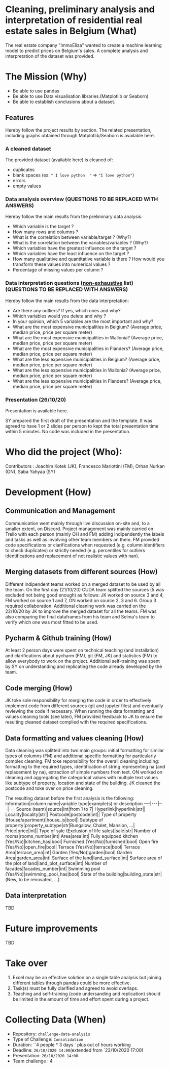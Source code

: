 # Cleaning, preliminary analysis and interpretation of residential real estate sales in Belgium (What)
The real estate company "ImmoEliza" wanted to create a machine learning model to predict prices on Belgium's sales.
A complete analysis and interpretation of the dataset was provided. 

# The Mission (Why)
- Be able to use pandas
- Be able to use Data visualisation libraries.(Matplotlib or Seaborn)
- Be able to establish conclusions about a dataset. 

## Features 
Hereby follow the project results by section. The related presentation, including graphs obtained through Matplotlib/Seaborn is available here.


### A cleaned dataset
The provided dataset (available here) is cleaned of:
- duplicates
- blank spaces (ex: ``" I love python  "`` =>  ``"I love python"``)
- errors
- empty values

### Data analysis overview (QUESTIONS TO BE REPLACED WITH ANSWERS)
Hereby follow the main results from the preliminary data analysis:
- Which variable is the target ?
- How many rows and columns ?
- What is the correlation between variable/target ? (Why?)
- What is the correlation between the variables/variables ? (Why?)
- Which variables have the greatest influence on the target ?
- Which variables have the least influence on the target ?
- How many qualitative and quantitative variable is there ? How would you transform these values into numerical values ? 
- Percentage of missing values per column ?

### Data interpretation questions (<ins>non-exhaustive</ins> list)(QUESTIONS TO BE REPLACED WITH ANSWERS)
Hereby follow the main results from the data interpretation:
- Are there any outliers? If yes, which ones and why?
- Which variables would you delete and why ?
- In your opinion, which 5 variables are the most important and why?
- What are the most expensive municipalities in Belgium? (Average price, median price, price per square meter)
- What are the most expensive municipalities in Wallonia? (Average price, median price, price per square meter)
- What are the most expensive municipalities in Flanders? (Average price, median price, price per square meter)
- What are the less expensive municipalities in Belgium? (Average price, median price, price per square meter)
- What are the less expensive municipalities in Wallonia? (Average price, median price, price per square meter)
- What are the less expensive municipalities in Flanders? (Average price, median price, price per square meter)

### Presentation (26/10/20) 
Presentation is available here.

SY prepared the first draft of the presentation and the template. It was agreed to have 1 or 2 slides per person to kept the total presentation time within 5 minutes. No code was included in the presentation.


# Who did the project (Who):
Contributors : Joachim Kotek (JK), Francesco Mariottini (FM), Orhan Nurkan (ON), Saba Yahyaa (SY)

# Development (How)

## Communication and Management
Communication went mainly through live discussion on-site and, to a smaller extent, on Discord. Project management was mainly carried on Trello with each person (mainly OH and FM) adding indipendently the labels and tasks as well as involving other team members on them. 
FM provided code specifications or clarifications when requested (e.g. column identifiers to check duplicates) or strictly needed (e.g. percentiles for outliers identifications and replacement of not realistic values with nan).

## Merging datasets from different sources (How)
Different indipendent teams worked on a merged dataset to be used by all the team.
On the first day (21/10/20) CUDA team splitted the sources (5 was excluded not being good enough) as follows: JK worked on source 3 and 4, FM worked on source 1 and 7, ON worked on source 2, 3 and 6. Group 3 required collaboration. Additional cleaning work was carried on the 22/10/20 by JK to improve the merged dataset for all the teams.
FM was also comparing the final dataframes from his team and Selma's team to verify which one was most fitted to be used.

## Pycharm & Github training (How)
At least 2 person days were spent on technical teaching (and installation) and clarifications about pycharm (FM), git (FM, JK) and statistics (FM) to allow everybody to work on the project. Additional self-training was spent by SY on understanding and replicating the code already developed by the team.

## Code merging (How)
JK toke sole responsibility for merging the code in order to effectively implement code from different sources (git and jupyter files) and eventually reviewing the code if necessary. When running the data formatting and values cleaning tools (see later), FM provided feedback to JK to ensure the resulting cleaned dataset complied with the required specifications.

## Data formatting and values cleaning (How)
Data cleaning was splitted into two main groups: initial formatting for similar types of columns (FM) and additional specific formatting for particularly complex cleaning.
FM toke reponsibility for the overall cleaning including: formatting to the required types, identification of string representing na (and replacement by na), extraction of simple numbers from text. ON worked on cleaning and aggregating the categorical values with multiple text values like subtype of property, location and state of the building. JK cleaned the postcode and toke over on price cleaning.

The resulting dataset before the first analysis is the following:
information|column name|variable type|example(s) or description
---|---|---|---
Source (team)|source|int|from 1 to 7|
Hyperlink|hyperlink|str||
Locality|locality|str||
Postcode|postcode|int||
Type of property (House/apartment)|house_is|bool||
Subtype of property|property_subtype|str|Bungalow, Chalet, Mansion, ...|
Price|price|int||
Type of sale (Exclusion of life sales)|sale|str|
Number of rooms|rooms_number|int|
Area|area|int|
Fully equipped kitchen (Yes/No)|kitchen_has|bool|
Furnished (Yes/No)|furnished|bool|
Open fire (Yes/No)|open_fire|bool|
Terrace (Yes/No)|terrace|bool|
Terrace Area|terrace_area|int|
Garden (Yes/No)|garden|bool|
Garden Area|garden_area|int|
Surface of the land|land_surface|int|
Surface area of the plot of land|land_plot_surface|int|
Number of facades|facades_number|int|
Swimming pool (Yes/No)|swimming_pool_has|bool|
State of the building|building_state|str|(New, to be renovated, ...)

## Data interpretation
TBD

# Future improvements 
TBD

# Take over
1. Excel may be an effective solution on a single table analysis but joining different tables through pandas could be more effective.
1. Task(s) must be fully clarified and agreed to avoid overlaps.
1. Teaching and self-training (code undersanding and replication) should be limited in the amount of time and effort spent during a project.

# Collecting Data (When)
- Repository: `challenge-data-analysis`
- Type of Challenge: `Consolidation`
- Duration: ``4 people * 3 days ` plus out of hours working
- Deadline: `26/10/2020 14:00`(extended from `23/10/2020 17:00) 
- Presentation: `26/10/2020 14:00`
- Team challenge : 4

